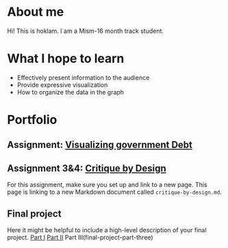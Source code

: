 # About me
Hi! This is hoklam. I am a Mism-16 month track student.

# What I hope to learn
- Effectively present information to the audience
- Provide expressive visualization
- How to organize the data in the graph

# Portfolio

## Assignment: [Visualizing government Debt](visualizing-government-debt)


## Assignment 3&4: [Critique by Design](critique-by-design)
For this assignment, make sure you set up and link to a new page.  This page is linking to a new Markdown document called `critique-by-design.md`.  

## Final project
Here it might be helpful to include a high-level description of your final project. 
[Part I](final-project-part-one)
[Part II](final-project-part-two)
Part III(final-project-part-three)

